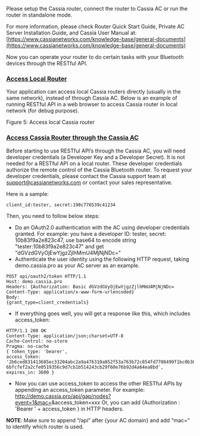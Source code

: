 Please setup the Cassia router, connect the router to Cassia AC or run the router in
standalone mode.

For more information, please check Router Quick Start Guide, Private AC
Server Installation Guide, and Cassia User Manual at:\
[https://www.cassianetworks.com/knowledge-base/general-documents](https://www.cassianetworks.com/knowledge-base/general-documents)

Now you can operate your router to do certain tasks with your Bluetooth devices through the RESTful API.

### [Access Local Router](#access-local-router)
Your application can access local Cassia routers directly (usually in the same network), instead of through Cassia AC. Below is an example of running RESTful API in a web browser to access Cassia router in local network (for debug purpose).

Figure 5: Access local Cassia router

### [Access Cassia Router through the Cassia AC](#access-cassia-router-through-ac)
Before starting to use RESTful API’s through the Cassia AC, you will need developer
credentials (a Developer Key and a Developer Secret). It is not needed for a RESTful API on a
local router. These developer credentials authorize the remote control of the Cassia
Bluetooth router. To request your developer credentials, please contact the Cassia support
team at support@cassianetworks.com or contact your sales representative.

Here is a sample:
```
client_id:tester, secret:198c776539c41234
```

Then, you need to follow below steps:
  * Do an OAuth2.0 authentication with the AC using developer credentials granted. For
example: you have a developer ID: tester, secret: 10b83f9a2e823c47, use base64 to
encode string "tester:10b83f9a2e823c47" and get
"dGVzdGVyOjEwYjgzZjlhMmU4MjNjNDc="
  * Authenticate the user identity using the following HTTP request, taking
demo.cassia.pro as your AC server as an example.
```
POST api/oauth2/token HTTP/1.1
Host: demo.cassia.pro
Headers: {Authorization: Basic dGVzdGVyOjEwYjgzZjlhMmU4MjNjNDc=
Content-Type: application/x-www-form-urlencoded}
Body:
{grant_type=client_credentials}
```
  * If everything goes well, you will get a response like this, which includes access_token:
```
HTTP/1.1 200 OK
Content-Type: application/json;charset=UTF-8
Cache-Control: no-store
Pragma: no-cache
{ token_type: 'bearer',
access_token:
'2b6ced831413685ec33204abc2a9a476310a852f53a763b72c854fd7708499f1bc0b362
6bfcfef2a2cfe0519356c9d7cb1b514243cb29f60e76b92d4a64ea8bd',
expires_in: 3600 }
```
  * Now you can use access_token to access the other RESTful APIs by appending an
access_token parameter. For example:
http://demo.cassia.pro/api/gap/nodes?event=1&mac=<routermac>&access_token=xxx
Or, you can add {Authorization : 'Bearer ' + access_token } in HTTP headers.

**NOTE**: Make sure to append “/api” after {your AC domain} and add “mac=<mac>” to
identify which router is used.